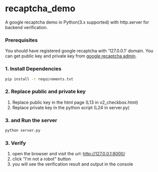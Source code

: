 # recaptcha_demo
A google recaptcha demo in Python(3.x supported) with http.server for backend verification.
    
  
### Prerequisites
You should have registered google recaptcha with '127.0.0.1' domain. 
You can get public key and private key from [google recaptcha admin](https://www.google.com/recaptcha/admin).

### 1. Install Dependencies
```sh
pip install -r requirements.txt
```

### 2. Replace public and private key
1. Replace public key in the html page (L13 in v2_checkbox.html)
2. Replace private key in the python script (L24 in server.py)

### 3. and Run the server
```sh
python server.py
```

### 3. Verify

1. open the browser and visit the url: http://127.0.0.1:8000/
2. click "I'm not a robot" button
3. you will see the verification result and output in the console
